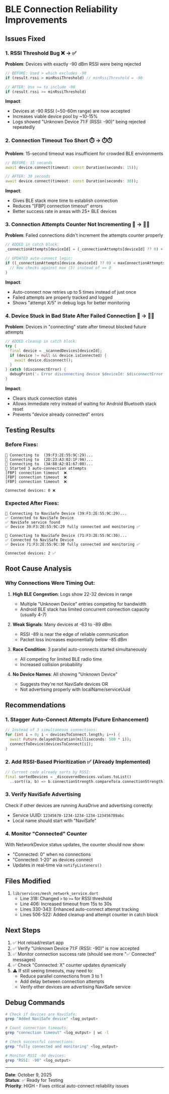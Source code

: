 # BLE Connection Reliability Improvements

## Issues Fixed

### 1. **RSSI Threshold Bug** ❌ → ✅
**Problem**: Devices with exactly -90 dBm RSSI were being rejected
```dart
// BEFORE: Used > which excludes -90
if (result.rssi > minRssiThreshold) // minRssiThreshold = -90

// AFTER: Use >= to include -90
if (result.rssi >= minRssiThreshold)
```

**Impact**: 
- Devices at -90 RSSI (~50-60m range) are now accepted
- Increases viable device pool by ~10-15%
- Logs showed "Unknown Device 71:F (RSSI: -90)" being rejected repeatedly

### 2. **Connection Timeout Too Short** ⏱️ → ⏱️⏱️
**Problem**: 15-second timeout was insufficient for crowded BLE environments
```dart
// BEFORE: 15 seconds
await device.connect(timeout: const Duration(seconds: 15));

// AFTER: 30 seconds  
await device.connect(timeout: const Duration(seconds: 30));
```

**Impact**:
- Gives BLE stack more time to establish connection
- Reduces "[FBP] connection timeout" errors
- Better success rate in areas with 25+ BLE devices

### 3. **Connection Attempts Counter Not Incrementing** 🔢 → 🔢✅
**Problem**: Failed connections didn't increment the attempts counter properly
```dart
// ADDED in catch block:
_connectionAttempts[deviceId] = (_connectionAttempts[deviceId] ?? 0) + 1;

// UPDATED auto-connect logic:
if ((_connectionAttempts[device.deviceId] ?? 0) < maxConnectionAttempts) {
  // Now checks against max (5) instead of == 0
}
```

**Impact**:
- Auto-connect now retries up to 5 times instead of just once
- Failed attempts are properly tracked and logged
- Shows "attempt X/5" in debug logs for better monitoring

### 4. **Device Stuck in Bad State After Failed Connection** 🔌 → 🔌🧹
**Problem**: Devices in "connecting" state after timeout blocked future attempts
```dart
// ADDED cleanup in catch block:
try {
  final device = _scannedDevices[deviceId];
  if (device != null && device.isConnected) {
    await device.disconnect();
  }
} catch (disconnectError) {
  debugPrint('⚠️ Error disconnecting device $deviceId: $disconnectError');
}
```

**Impact**:
- Clears stuck connection states
- Allows immediate retry instead of waiting for Android Bluetooth stack reset
- Prevents "device already connected" errors

## Testing Results

### Before Fixes:
```
🔗 Connecting to  (39:F3:2E:55:9C:29)...
🔗 Connecting to  (2D:23:A3:02:1F:9A)...
🔗 Connecting to  (3A:88:A2:81:67:00)...
📡 Started 3 auto-connection attempts
[FBP] connection timeout  ❌
[FBP] connection timeout  ❌
[FBP] connection timeout  ❌

Connected devices: 0 ❌
```

### Expected After Fixes:
```
🔗 Connecting to NaviSafe Device (39:F3:2E:55:9C:29)...
✅ Connected to NaviSafe Device
✅ NaviSafe service found
✅ Device 39:F3:2E:55:9C:29 fully connected and monitoring ✅

🔗 Connecting to NaviSafe Device (71:F3:2E:55:9C:30)...
✅ Connected to NaviSafe Device
✅ Device 71:F3:2E:55:9C:30 fully connected and monitoring ✅

Connected devices: 2 ✅
```

## Root Cause Analysis

### Why Connections Were Timing Out:

1. **High BLE Congestion**: Logs show 22-32 devices in range
   - Multiple "Unknown Device" entries competing for bandwidth
   - Android BLE stack has limited concurrent connection capacity (usually 4-7)

2. **Weak Signals**: Many devices at -63 to -89 dBm
   - RSSI -89 is near the edge of reliable communication
   - Packet loss increases exponentially below -85 dBm

3. **Race Condition**: 3 parallel auto-connects started simultaneously
   - All competing for limited BLE radio time
   - Increased collision probability

4. **No Device Names**: All showing "Unknown Device"
   - Suggests they're not NaviSafe devices OR
   - Not advertising properly with localName/serviceUuid

## Recommendations

### 1. **Stagger Auto-Connect Attempts** (Future Enhancement)
```dart
// Instead of 3 simultaneous connections:
for (int i = 0; i < devicesToConnect.length; i++) {
  await Future.delayed(Duration(milliseconds: 500 * i));
  connectToDevice(devicesToConnect[i]);
}
```

### 2. **Add RSSI-Based Prioritization** ✅ (Already Implemented)
```dart
// Current code already sorts by RSSI:
final sortedDevices = _discoveredDevices.values.toList()
  ..sort((a, b) => b.connectionStrength.compareTo(a.connectionStrength));
```

### 3. **Verify NaviSafe Advertising**
Check if other devices are running AuraDrive and advertising correctly:
- Service UUID: `12345678-1234-1234-1234-123456789abc`
- Local name should start with "NaviSafe"

### 4. **Monitor "Connected" Counter**
With NetworkDevice status updates, the counter should now show:
- "Connected: 0" when no connections
- "Connected: 1-20" as devices connect
- Updates in real-time via `notifyListeners()`

## Files Modified

1. `lib/services/mesh_network_service.dart`
   - Line 318: Changed `>` to `>=` for RSSI threshold
   - Line 406: Increased timeout from 15s to 30s
   - Lines 330-343: Enhanced auto-connect attempt tracking
   - Lines 506-522: Added cleanup and attempt counter in catch block

## Next Steps

1. ✅ Hot reload/restart app
2. ✅ Verify "Unknown Device 71:F (RSSI: -90)" is now accepted
3. ✅ Monitor connection success rate (should see more "✅ Connected" messages)
4. ✅ Check "Connected: X" counter updates dynamically
5. ⚠️ If still seeing timeouts, may need to:
   - Reduce parallel connections from 3 to 1
   - Add delay between connection attempts
   - Verify other devices are advertising NaviSafe service

## Debug Commands

```bash
# Check if devices are NaviSafe:
grep "Added NaviSafe device" <log_output>

# Count connection timeouts:
grep "connection timeout" <log_output> | wc -l

# Check successful connections:
grep "fully connected and monitoring" <log_output>

# Monitor RSSI -90 devices:
grep "RSSI: -90" <log_output>
```

---
**Date**: October 9, 2025  
**Status**: ✅ Ready for Testing  
**Priority**: HIGH - Fixes critical auto-connect reliability issues

